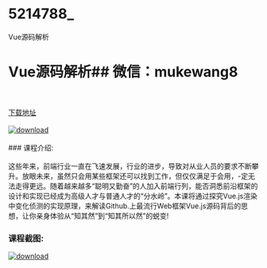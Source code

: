 # 5214788_
Vue源码解析
# Vue源码解析## 微信：mukewang8
<br/></br>[下载地址](http://www.36tz.cn/article/5214788 "下载地址")
<br/></br>[![download](http://36tz.cn/muke_img/2020_08_1-24-300x197.png "下载地址")](http://www.36tz.cn/article/5214788 "下载地址")
<br/></br>### 课程介绍:<br/></br>这些年来，前端行业一直在飞速发展，行业的进步，导致对从业人员的要求不断攀升。放眼未来，虽然只会用某些框架还可以找到工作，但仅仅满足于会用，-定无法走得更远。随着越来越多“聪明又勤奋”的人加入前端行列，能否洞悉前沿框架的设计和实现已经成为高级人才与普通人才的“分水岭”。本课将通过探究Vue.js渲染中变化侦测的实现原理，来解读Github.上最流行Web框架Vue.js源码背后的思想，让你亲身体验从“知其然”到“知其所以然”的蜕变!

### 课程截图:
[![download](http://36tz.cn/muke_img/2020_08_2-24.png "下载地址")](http://www.36tz.cn/article/5214788 "下载地址")
